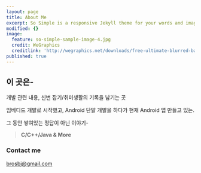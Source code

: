 ```yaml
---
layout: page
title: About Me
excerpt: So Simple is a responsive Jekyll theme for your words and images.
modified: {}
image:
  feature: so-simple-sample-image-4.jpg
  credit: WeGraphics
  creditlink: 'http://wegraphics.net/downloads/free-ultimate-blurred-background-pack/'
published: true
---
```


## 이 곳은-
개발 관련 내용, 신변 잡기/취미생활의 기록을 남기는 곳

임베디드 개발로 시작했고, 
Android 단말 개발을 하다가 
현재 Android 앱 만들고 있는.

그 동안 쌓여있는 정답이 아닌 이야기-

> **C/C++/Java & More**


### Contact me

[brosbj@gmail.com](mailto:brosbj@gmail.com)
